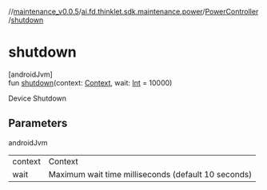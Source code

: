 //[maintenance_v0.0.5](../../../index.md)/[ai.fd.thinklet.sdk.maintenance.power](../index.md)/[PowerController](index.md)/[shutdown](shutdown.md)

# shutdown

[androidJvm]\
fun [shutdown](shutdown.md)(context: [Context](https://developer.android.com/reference/kotlin/android/content/Context.html), wait: [Int](https://kotlinlang.org/api/latest/jvm/stdlib/kotlin/-int/index.html) = 10000)

Device Shutdown

## Parameters

androidJvm

| | |
|---|---|
| context | Context |
| wait | Maximum wait time milliseconds (default 10 seconds) |
